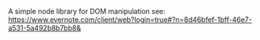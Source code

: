 A simple node library for DOM manipulation
see: https://www.evernote.com/client/web?login=true#?n=8d46bfef-1bff-46e7-a531-5a492b8b7bb8&

